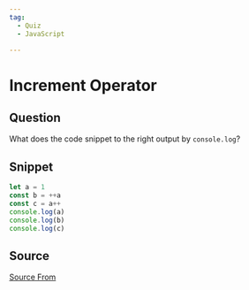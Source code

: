 ```yaml
---
tag:
  - Quiz
  - JavaScript

---
```

  
# Increment Operator

## Question
What does the code snippet to the right output by `console.log`?

## Snippet
```js
let a = 1
const b = ++a
const c = a++
console.log(a)
console.log(b)
console.log(c)
```
    


##  Source
[Source From](https://bigfrontend.dev/quiz/Increment-Operator)

  